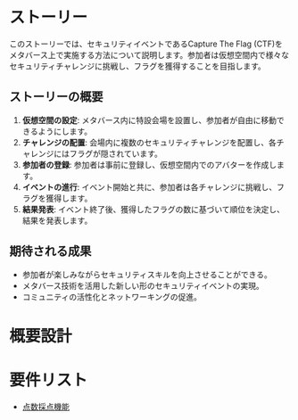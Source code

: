 # ストーリー

このストーリーでは、セキュリティイベントであるCapture The Flag (CTF)をメタバース上で実施する方法について説明します。参加者は仮想空間内で様々なセキュリティチャレンジに挑戦し、フラグを獲得することを目指します。

## ストーリーの概要

1. **仮想空間の設定**: メタバース内に特設会場を設置し、参加者が自由に移動できるようにします。
2. **チャレンジの配置**: 会場内に複数のセキュリティチャレンジを配置し、各チャレンジにはフラグが隠されています。
3. **参加者の登録**: 参加者は事前に登録し、仮想空間内でのアバターを作成します。
4. **イベントの進行**: イベント開始と共に、参加者は各チャレンジに挑戦し、フラグを獲得します。
5. **結果発表**: イベント終了後、獲得したフラグの数に基づいて順位を決定し、結果を発表します。

## 期待される成果

- 参加者が楽しみながらセキュリティスキルを向上させることができる。
- メタバース技術を活用した新しい形のセキュリティイベントの実現。
- コミュニティの活性化とネットワーキングの促進。

# 概要設計

# 要件リスト
- [点数採点機能](https://github.com/nashells/TestActions/blob/main/docs/ArchtectureDriver/scoring.md)